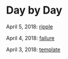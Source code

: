 # Day by Day

April 5, 2018: [ripple](3_ripple)

April 4, 2018: [failure](2_failure)

April 3, 2018: [template](1_template)
